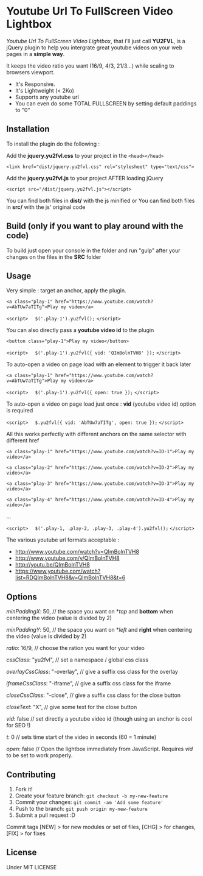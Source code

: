 # Youtube Url To FullScreen Video Lightbox

*Youtube Url To FullScreen Video Lightbox*, that i'll just call **YU2FVL**, is a jQuery plugin to help you intergrate great youtube videos on your web pages in a **simple way**.

It keeps the video ratio you want (16/9, 4/3, 21/3...) while scaling to browsers viewport. 
* It's Responsive.
* It's Lightweight (< 2Ko)
* Supports any youtube url
* You can even do some TOTAL FULLSCREEN by setting default paddings to "0"

## Installation

To install the plugin do the following : 

Add the **jquery.yu2fvl.css** to your project in the `<head></head>`

`<link href="dist/jquery.yu2fvl.css" rel="stylesheet" type="text/css">`

Add the **jquery.yu2fvl.js** to your project AFTER loading jQuery

`<script src="/dist/jquery.yu2fvl.js"></script>`

You can find both files in **dist/** with the js minified or
You can find both files in **src/** with the js' original code

## Build (only if you want to play around with the code)

To build just open your console in the folder and run "gulp" after your changes on the files in the **SRC** folder

## Usage

Very simple : target an anchor, apply the plugin.

`<a class="play-1" href="https://www.youtube.com/watch?v=AbTUw7aTITg">Play my video</a>`

`<script>`
`  $('.play-1').yu2fvl();`
`</script>`

You can also directly pass a **youtube video id** to the plugin

`<button class="play-1">Play my video</button>`

`<script>`
`  $('.play-1').yu2fvl({ vid: 'QImBolnTVH8' });`
`</script>`

To auto-open a video on page load with an element to trigger it back later

`<a class="play-1" href="https://www.youtube.com/watch?v=AbTUw7aTITg">Play my video</a>`

`<script>`
`  $('.play-1').yu2fvl({ open: true });`
`</script>`

To auto-open a video on page load just once : **vid** (youtube video id) option is required

`<script>`
`  $.yu2fvl({ vid: 'AbTUw7aTITg', open: true });`
`</script>`

All this works perfectly with different anchors on the same selector with different href

`<a class="play-1" href="https://www.youtube.com/watch?v=ID-1">Play my video</a>`

`<a class="play-2" href="https://www.youtube.com/watch?v=ID-2">Play my video</a>`

`<a class="play-3" href="https://www.youtube.com/watch?v=ID-3">Play my video</a>`

`<a class="play-4" href="https://www.youtube.com/watch?v=ID-4">Play my video</a>`

...

`<script>`
`  $('.play-1, .play-2, .play-3, .play-4').yu2fvl();`
`</script>`

The various youtube url formats acceptable :

* http://www.youtube.com/watch?v=QImBolnTVH8
* http://www.youtube.com/v/QImBolnTVH8
* http://youtu.be/QImBolnTVH8
* https://www.youtube.com/watch?list=RDQImBolnTVH8&v=QImBolnTVH8&t=6

## Options

*minPaddingX*: 50,
// the space you want on **top* and **bottom** when centering the video (value is divided by 2)

*minPaddingY*: 50,
// the space you want on **left* and **right** when centering the video (value is divided by 2)

*ratio*: 16/9,
// choose the ration you want for your video

*cssClass*: "yu2fvl",
// set a namespace / global css class

*overlayCssClass*: "-overlay",
// give a suffix css class for the overlay 

*iframeCssClass*: "-iframe",
// give a suffix css class for the iframe 

*closeCssClass*: "-close",
// give a suffix css class for the close button 

*closeText*: "X",
// give some text for the close button

*vid*: false
// set directly a youtube video id (though using an anchor is cool for SEO !)

*t*: 0
// sets time start of the video in seconds (60 = 1 minute)

*open*: false
// Open the lightbox immediately from JavaScript. Requires *vid* to be set to work properly.

## Contributing

1. Fork it!
2. Create your feature branch: `git checkout -b my-new-feature`
3. Commit your changes: `git commit -am 'Add some feature'`
4. Push to the branch: `git push origin my-new-feature`
5. Submit a pull request :D

Commit tags [NEW] > for new modules or set of files, [CHG] > for changes, [FIX] > for fixes

## License

Under MIT LICENSE
